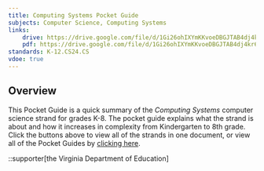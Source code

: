```yaml
---
title: Computing Systems Pocket Guide
subjects: Computer Science, Computing Systems
links:
    drive: https://drive.google.com/file/d/1Gi26ohIXYmKKvoeDBGJTAB4dj4kr66WD/view?usp=drive_link
    pdf: https://drive.google.com/file/d/1Gi26ohIXYmKKvoeDBGJTAB4dj4kr66WD/view?usp=drive_link
standards: K-12.CS24.CS
vdoe: true
---
```


## Overview

This Pocket Guide is a quick summary of the *Computing Systems* computer science strand for grades K-8. The pocket guide explains what the strand is about and how it increases in complexity from Kindergarten to 8th grade. Click the buttons above to view all of the strands in one document, or view all of the Pocket Guides by [clicking here](/library/browse/integration-toolkit/pocket-guides).

::supporter[the Virginia Department of Education]